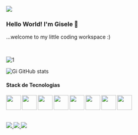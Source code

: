 <a href="https://github.com/DenverCoder1/readme-typing-svg"><img src="https://readme-typing-svg.demolab.com?font=Fira+Code&duration=3000&pause=1000&color=8338ec&vCenter=true&width=435&lines=Front-end Developer;Always+learning+new+things&center=false&width=500&height=50"></a>
### Hello World! I'm Gisele 👋
...welcome to my little coding workspace :)

<br>

![1](https://github-readme-stats.vercel.app/api/top-langs/?username=gisele-araujo&theme=tokyonight&layout=compact)

![Gi GitHub stats](https://github-readme-stats.vercel.app/api?username=gisele-araujo&show_icons=true&theme=tokyonight&)

#### Stack de Tecnologias

<div>
  <img align="left" width="40" src="https://cdn.jsdelivr.net/gh/devicons/devicon/icons/javascript/javascript-plain.svg" />
  <img align="left" width="40" src="https://cdn.jsdelivr.net/gh/devicons/devicon/icons/typescript/typescript-plain.svg" />      
  <img align="left" width="40" src="https://cdn.jsdelivr.net/gh/devicons/devicon/icons/html5/html5-plain.svg" />     
  <img align="left" width="40" src="https://cdn.jsdelivr.net/gh/devicons/devicon/icons/css3/css3-plain.svg" />    
  <img align="left" width="40" src="https://cdn.jsdelivr.net/gh/devicons/devicon/icons/react/react-original.svg" />
  <img align="left" width="40" src="https://cdn.jsdelivr.net/gh/devicons/devicon/icons/angularjs/angularjs-plain.svg" />
  <img align="left" width="40" src="https://cdn.jsdelivr.net/gh/devicons/devicon/icons/sass/sass-original.svg" />
  <img align="left" width="40" src="https://cdn.jsdelivr.net/gh/devicons/devicon/icons/bootstrap/bootstrap-plain.svg" />       
</div>
<br><br>

#

<div>
  <a href="https://www.linkedin.com/in/gisele-de-araujo-flor-8a30411b1/" target="_blank">
    <img src="https://img.shields.io/badge/-LinkedIn-%230077B5?style=for-the-badge&logo=linkedin&logoColor=white">
  </a>
  <a href="https://www.instagram.com/nuvemexotica/" target="_blank">
    <img src="https://img.shields.io/badge/-Instagram-%23E4405F?style=for-the-badge&logo=instagram&logoColor=white">
  </a>
  <a href="https://open.spotify.com/user/12148245564?si=8c7c57fdf39f4d29" target="_blank">
    <img src="https://img.shields.io/badge/Spotify-1ED760?&style=for-the-badge&logo=spotify&logoColor=white">
  </a>
</div>
